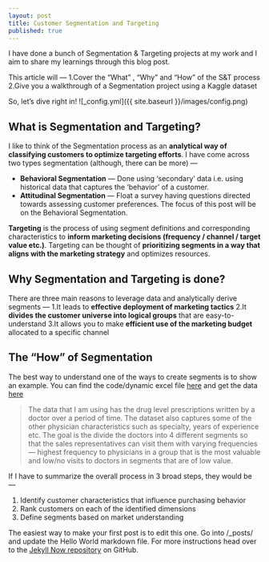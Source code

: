 ```yaml
---
layout: post
title: Customer Segmentation and Targeting
published: true
---
```


I have done a bunch of Segmentation & Targeting projects at my work and I aim to share my learnings through this blog post. 

This article will —
1.Cover the “What” , “Why” and “How” of the S&T process
2.Give you a walkthrough of a Segmentation project using a Kaggle dataset

So, let’s dive right in!
![_config.yml]({{ site.baseurl }}/images/config.png)

## What is Segmentation and Targeting?

I like to think of the Segmentation process as an **analytical way of classifying customers to optimize targeting efforts**. 
I have come across two types segmentation (although, there can be more) —

- **Behavioral Segmentation** — Done using ‘secondary’ data i.e. using historical data that captures the ‘behavior’ of a customer.
- **Attitudinal Segmentation** — Float a survey having questions directed towards assessing customer preferences.
The focus of this post will be on the Behavioral Segmentation.

**Targeting** is the process of using segment definitions and corresponding characteristics to **inform marketing decisions (frequency / channel / target value etc.)**. Targeting can be thought of **prioritizing segments in a way that aligns with the marketing strategy** and optimizes resources.


## Why Segmentation and Targeting is done?

There are three main reasons to leverage data and analytically derive segments —
1.It leads to **effective deployment of marketing tactics**
2.It **divides the customer universe into logical groups** that are easy-to-understand
3.It allows you to make **efficient use of the marketing budget** allocated to a specific channel

## The “How” of Segmentation

The best way to understand one of the ways to create segments is to show an example. You can find the code/dynamic excel file [here](https://github.com/akshayjadiya/HCPSegmentation) and get the data [here](https://www.kaggle.com/roamresearch/prescriptionbasedprediction)

> The data that I am using has the drug level prescriptions written by a doctor over a period of time. The dataset also captures some of the other physician characteristics such as specialty, years of experience etc. The goal is the divide the doctors into 4 different segments so that the sales representatives can visit them with varying frequencies — highest frequency to physicians in a group that is the most valuable and low/no visits to doctors in segments that are of low value.

If I have to summarize the overall process in 3 broad steps, they would be —
1. Identify customer characteristics that influence purchasing behavior
2. Rank customers on each of the identified dimensions
3. Define segments based on market understanding



The easiest way to make your first post is to edit this one. Go into /_posts/ and update the Hello World markdown file. For more instructions head over to the [Jekyll Now repository](https://github.com/barryclark/jekyll-now) on GitHub.
